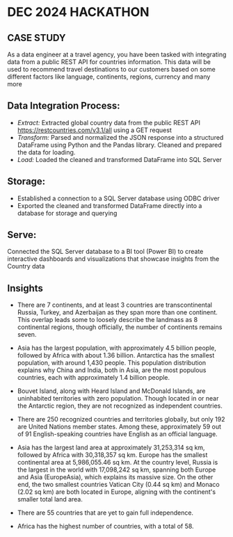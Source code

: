 # DEC 2024 HACKATHON
## CASE STUDY
As a data engineer at a travel agency, you have been tasked with integrating data from a public REST API for countries information. This data will be used to recommend travel destinations to our customers based on some different factors like language, continents, regions, currency and many more

## Data Integration Process:

- *Extract:* Extracted global country data from the public REST API https://restcountries.com/v3.1/all using a GET request
- *Transform:* Parsed and normalized the JSON response into a structured DataFrame using Python and the Pandas library. Cleaned and prepared the data for loading.
- *Load:* Loaded the cleaned and transformed DataFrame into SQL Server
  
## Storage:
- Established a connection to a SQL Server database using ODBC driver
- Exported the cleaned and transformed DataFrame directly into a database for storage and querying

## Serve:
Connected the SQL Server database to a BI tool (Power BI) to create interactive dashboards and visualizations that showcase insights from the Country data


## Insights
- There are 7 continents, and at least 3 countries are transcontinental Russia, Turkey, and Azerbaijan as they span more than one continent. This overlap leads some to loosely describe the landmass as 8 continental regions,
  though officially, the number of continents remains seven.

- Asia has the largest population, with approximately 4.5 billion people, followed by Africa with about 1.36 billion. Antarctica has the smallest population, with around 1,430 people.
This population distribution explains why China and India, both in Asia, are the most populous countries, each with approximately 1.4 billion people.

- Bouvet Island, along with Heard Island and McDonald Islands, are uninhabited territories with zero population. Though located in or near the Antarctic region, they are not recognized as independent countries.

- There are 250 recognized countries and territories globally, but only 192 are United Nations member states.  Among these, approximately 59 out of 91 English-speaking countries have English as an official language.
- Asia has the largest land area at approximately 31,253,314 sq km, followed by Africa with 30,318,357 sq km. Europe has the smallest continental area at 5,986,055.46 sq km.
At the country level, Russia is the largest in the world with 17,098,242 sq km, spanning both Europe and Asia (EuropeAsia), which explains its massive size. On the other end, the two smallest countries
Vatican City (0.44 sq km) and Monaco (2.02 sq km) are both located in Europe, aligning with the continent's smaller total land area.

- There are 55 countries that are yet to gain full independence.

- Africa has the highest number of countries, with a total of 58.



